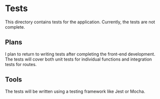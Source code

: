 # Tests

This directory contains tests for the application. Currently, the tests are not complete.

## Plans

I plan to return to writing tests after completing the front-end development. The tests will cover both unit tests for individual functions and integration tests for routes.

## Tools

The tests will be written using a testing framework like Jest or Mocha.